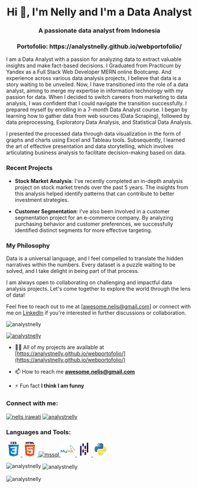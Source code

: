 
<h1 align="center">Hi 👋, I'm Nelly and I'm a Data Analyst </h1>
<h3 align="center">A passionate data analyst from Indonesia</h3>
<h3 align="center">Portofolio: https://analystnelly.github.io/webportofolio/ </h3>

I am a Data Analyst with a passion for analyzing data to extract valuable insights and make fact-based decisions. I Graduated from Practicum by Yandex as a Full Stack Web Developer MERN online Bootcamp. And experience across various data analysis projects, I believe that data is a story waiting to be unveiled. Now, I have transitioned into the role of a data analyst, aiming to merge my expertise in information technology with my passion for data. When I decided to switch careers from marketing to data analysis, I was confident that I could navigate the transition successfully. I prepared myself by enrolling in a 7-month Data Analyst course. I began by learning how to gather data from web sources (Data Scraping), followed by data preprocessing, Exploratory Data Analysis, and Statistical Data Analysis.

I presented the processed data through data visualization in the form of graphs and charts using Excel and Tableau tools. Subsequently, I learned the art of effective presentation and data storytelling, which involves articulating business analysis to facilitate decision-making based on data.

### Recent Projects

- **Stock Market Analysis**: I've recently completed an in-depth analysis project on stock market trends over the past 5 years. The insights from this analysis helped identify patterns that can contribute to better investment strategies.

- **Customer Segmentation**: I've also been involved in a customer segmentation project for an e-commerce company. By analyzing purchasing behavior and customer preferences, we successfully identified distinct segments for more effective targeting.

### My Philosophy

Data is a universal language, and I feel compelled to translate the hidden narratives within the numbers. Every dataset is a puzzle waiting to be solved, and I take delight in being part of that process.

I am always open to collaborating on challenging and impactful data analysis projects. Let's come together to explore the world through the lens of data!

Feel free to reach out to me at [awesome.nelis@gmail.com] or connect with me on [LinkedIn](https://www.linkedin.com/in/nelis-irawati/) if you're interested in further discussions or collaboration.


<p align="left"> <img src="https://komarev.com/ghpvc/?username=analystnelly&label=Profile%20views&color=0e75b6&style=flat" alt="analystnelly" /> </p>

<p align="left"> <a href="https://github.com/ryo-ma/github-profile-trophy"><img src="https://github-profile-trophy.vercel.app/?username=analystnelly" alt="analystnelly" /></a> </p>

- 👨‍💻 All of my projects are available at [https://analystnelly.github.io/webportofolio/](https://analystnelly.github.io/webportofolio/)

- 📫 How to reach me **awesome.nelis@gmail.com**

- ⚡ Fun fact **I think I am funny**

<h3 align="left">Connect with me:</h3>
<p align="left">
<a href="https://linkedin.com/in/nelis irawati" target="blank"><img align="center" src="https://raw.githubusercontent.com/rahuldkjain/github-profile-readme-generator/master/src/images/icons/Social/linked-in-alt.svg" alt="nelis irawati" height="30" width="40" /></a>
<a href="https://kaggle.com/analystnelly" target="blank"><img align="center" src="https://raw.githubusercontent.com/rahuldkjain/github-profile-readme-generator/master/src/images/icons/Social/kaggle.svg" alt="analystnelly" height="30" width="40" /></a>
</p>

<h3 align="left">Languages and Tools:</h3>
<p align="left"> <a href="https://www.w3schools.com/css/" target="_blank" rel="noreferrer"> <img src="https://raw.githubusercontent.com/devicons/devicon/master/icons/css3/css3-original-wordmark.svg" alt="css3" width="40" height="40"/> </a> <a href="https://www.w3.org/html/" target="_blank" rel="noreferrer"> <img src="https://raw.githubusercontent.com/devicons/devicon/master/icons/html5/html5-original-wordmark.svg" alt="html5" width="40" height="40"/> </a> <a href="https://www.microsoft.com/en-us/sql-server" target="_blank" rel="noreferrer"> <img src="https://www.svgrepo.com/show/303229/microsoft-sql-server-logo.svg" alt="mssql" width="40" height="40"/> </a> <a href="https://www.mysql.com/" target="_blank" rel="noreferrer"> <img src="https://raw.githubusercontent.com/devicons/devicon/master/icons/mysql/mysql-original-wordmark.svg" alt="mysql" width="40" height="40"/> </a> <a href="https://pandas.pydata.org/" target="_blank" rel="noreferrer"> <img src="https://raw.githubusercontent.com/devicons/devicon/2ae2a900d2f041da66e950e4d48052658d850630/icons/pandas/pandas-original.svg" alt="pandas" width="40" height="40"/> </a> <a href="https://www.python.org" target="_blank" rel="noreferrer"> <img src="https://raw.githubusercontent.com/devicons/devicon/master/icons/python/python-original.svg" alt="python" width="40" height="40"/> </a> </p>

<p><img align="left" src="https://github-readme-stats.vercel.app/api/top-langs?username=analystnelly&show_icons=true&locale=en&layout=compact" alt="analystnelly" /></p>

<p>&nbsp;<img align="center" src="https://github-readme-stats.vercel.app/api?username=analystnelly&show_icons=true&locale=en" alt="analystnelly" /></p>

<p><img align="center" src="https://github-readme-streak-stats.herokuapp.com/?user=analystnelly&" alt="analystnelly" /></p>

